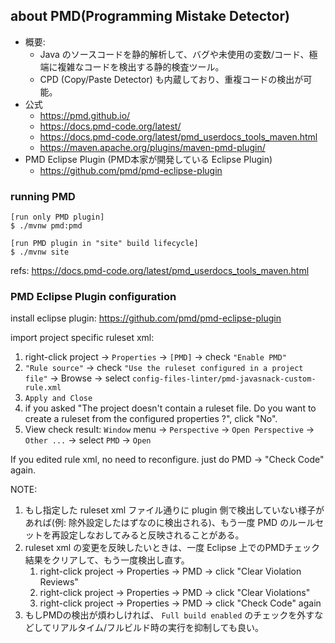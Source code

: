 ## about PMD(Programming Mistake Detector)

- 概要:
  - Java のソースコードを静的解析して、バグや未使用の変数/コード、極端に複雑なコードを検出する静的検査ツール。
  - CPD (Copy/Paste Detector) も内蔵しており、重複コードの検出が可能。
- 公式
  - https://pmd.github.io/
  - https://docs.pmd-code.org/latest/
  - https://docs.pmd-code.org/latest/pmd_userdocs_tools_maven.html
  - https://maven.apache.org/plugins/maven-pmd-plugin/
- PMD Eclipse Plugin (PMD本家が開発している Eclipse Plugin)
  - https://github.com/pmd/pmd-eclipse-plugin

### running PMD

```
[run only PMD plugin]
$ ./mvnw pmd:pmd

[run PMD plugin in "site" build lifecycle]
$ ./mvnw site
```

refs: https://docs.pmd-code.org/latest/pmd_userdocs_tools_maven.html

### PMD Eclipse Plugin configuration

install eclipse plugin: https://github.com/pmd/pmd-eclipse-plugin

import project specific ruleset xml:

1. right-click project -> `Properties` -> `[PMD]` -> check `"Enable PMD"`
2. `"Rule source"` -> check `"Use the ruleset configured in a project file"` -> Browse -> select `config-files-linter/pmd-javasnack-custom-rule.xml`
3. `Apply and Close`
4. if you asked "The project doesn't contain a ruleset file. Do you want to create a ruleset from the configured properties ?", click "No".
5. View check result: `Window` menu -> `Perspective` -> `Open Perspective` -> `Other ...` -> select `PMD` -> `Open`

If you edited rule xml, no need to reconfigure. just do PMD -> "Check Code" again.

NOTE:

1. もし指定した ruleset xml ファイル通りに plugin 側で検出していない様子があれば(例: 除外設定したはずなのに検出される)、もう一度 PMD のルールセットを再設定しなおしてみると反映されることがある。
2. ruleset xml の変更を反映したいときは、一度 Eclipse 上でのPMDチェック結果をクリアして、もう一度検出し直す。
   1. right-click project -> Properties -> PMD -> click "Clear Violation Reviews"
   1. right-click project -> Properties -> PMD -> click "Clear Violations"
   1. right-click project -> Properties -> PMD -> click "Check Code" again
3. もしPMDの検出が煩わしければ、 `Full build enabled` のチェックを外すなどしてリアルタイム/フルビルド時の実行を抑制しても良い。
